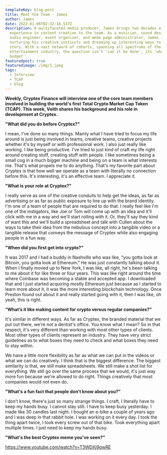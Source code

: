 ```yaml
---
templateKey: blog-post
title: Meet the Team - James
author: James
date: 2022-01-06T02:32:18.537Z
description: A multifaceted media producer, James brings two decades of
  experience in content creation to the team. As a musician, sound designer,
  audio engineer, event organizer, and meme page administrator, James is always
  nurturing his creative instincts and dreaming up interesting ways to tell a
  story. With a vast network of cohorts, spanning all spectrums of the
  entertainment industry, the question isn't 'can it be done', its 'what's your
  budget'.
featuredpost: true
featuredimage: /img/1.jpeg
tags:
  - Interview
  - TCAP
  - blog
---
```

**Weekly, Cryptex Finance will interview one of the core team members involved in building the world's first Total Crypto Market Cap Token (TCAP). This week, Voith shares his background and his role in development at Cryptex.**

**"What did you do before Cryptex?"**

I mean, I've done so many things. Mainly what I have tried to focus my life around is just being involved in teams, creative teams, creative projects whether it's by myself or with professional work. I also just really like working. I like being productive. I've tried to just kind of craft my life right around creating stuff, creating stuff with people. I like sometimes being a small cog in a much bigger machine and being on a team is what interests me. That's what propels me to do anything. That's my favorite part about Cryptex is that how well we operate as a team with literally no connection before this. It's interesting, it's an effective team. I appreciate it.

**"What is your role at Cryptex?"**

I really serve as one of the creative conduits to help get the ideas, as far as advertising or as far as public exposure to line up with the brand identity. I'm one of a team of people that are required to do that. I really feel like I'm one of the instigators, like Joe or Tom will come up with an idea and it'll click with me in a way and we'll start rolling with it. Or, they'll say they kind of want this and we'll build a spreadsheet and talk with Cullen about the ways to take their idea from the nebulous concept into a tangible video or a tangible release that conveys the message of Cryptex while also engaging people in a fun way.

**"When did you first get into crypto?"**

It was 2017 and I had a buddy in Nashville who was like, “you gotta look at Bitcoin, you gotta look at Ethereum.” He was just constantly talking about it. When I finally moved up to New York, I was like, all right, he's been talking to me about it for like three or four years. This was like right around the time where Coinbase was becoming a stable and accepted app. I downloaded that and I just started acquiring mostly Ethereum just because as I started to learn more about it, it was the more interesting blockchain technology. Once Preston found out about it and really started going with it, then I was like, oh yeah, this is right.

**“What’s it like making content for crypto versus regular companies?”**

It's similar in different ways. As far as Cryptex, the branded material that we put out there, we're not a dentist's office. You know what I mean? So in that respect, it's very different than working with most other types of clients. Most other types of clients represent an industry. They have very strict guidelines as to what boxes they need to check and what boxes they need to stay within.

We have a little more flexibility as far as what we can put in the videos or what we can do creatively. I think that is the biggest difference. The biggest similarity is that, we still make spreadsheets. We still make a shot list for everything. We still go over the same process that we would, it's just way more fun because we're allowed to do right. Things creatively that most companies would not even do.

**"What's a fun fact that people don't know about you?"**

I don’t know, there's just so many strange things. I craft, I literally have to keep my hands busy. I cannot stay still. I have to keep busy yesterday. I made like 30 candles last night. I bought an e-bike a couple of years ago and I was deep in that rabbit hole. I was working on it every day. I took the thing apart twice, I took every screw out of that bike. Took everything apart multiple times. I just need to keep my hands busy.

**"What's the best Cryptex meme you've seen?"**

https://www.youtube.com/watch?v=T3WDXj9qwRE
